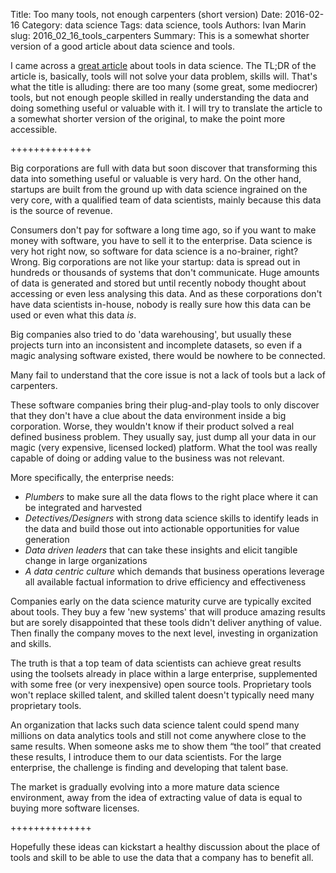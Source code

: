 Title: Too many tools, not enough carpenters (short version)
Date: 2016-02-16
Category: data science 
Tags: data science, tools
Authors: Ivan Marin
slug: 2016_02_16_tools_carpenters
Summary: This is a somewhat shorter version of a good article about data science and tools.

I came across a [great article](https://ckmadvisors.com/b/160212.html) about tools in data science. The TL;DR of the article is, basically, tools will not solve your data problem, skills will. That's what the title is alluding: there are too many (some great, some mediocrer) tools, but not enough people skilled in really understanding the data and doing something useful or valuable with it. I will try to translate the article to a somewhat shorter version of the original, to make the point more accessible.

++++++++++++++

Big corporations are full with data but soon discover that transforming this data into something useful or valuable is very hard. On the other hand, startups are built from the ground up with data science ingrained on the very core, with a qualified team of data scientists, mainly because this data is the source of revenue.

Consumers don't pay for software a long time ago, so if you want to make money with software, you have to sell it to the enterprise. Data science is very hot right now, so software for data science is a no-brainer, right? Wrong. Big corporations are not like your startup: data is spread out in hundreds or thousands of systems that don't communicate. Huge amounts of data is generated and stored but until recently nobody thought about accessing or even less analysing this data. And as these corporations don't have data scientists in-house, nobody is really sure how this data can be used or even what this data *is*.

Big companies also tried to do 'data warehousing', but usually these projects turn into an inconsistent and incomplete datasets, so even if a magic analysing software existed, there would be nowhere to be connected. 

Many fail to understand that the core issue is not a lack of tools but a lack of carpenters.

These software companies bring their plug-and-play tools to only discover that they don't have a clue about the data environment inside a big corporation. Worse, they wouldn't know if their product solved a real defined business problem. They usually say, just dump all your data in our magic (very expensive, licensed locked) platform. What the tool was really capable of doing or adding value to the business was not relevant. 

More specifically, the enterprise needs:

- *Plumbers* to make sure all the data flows to the right place where it can be integrated and harvested
- *Detectives/Designers* with strong data science skills to identify leads in the data and build those out into actionable opportunities for value generation
- *Data driven leaders* that can take these insights and elicit tangible change in large organizations
- *A data centric culture* which demands that business operations leverage all available factual information to drive efficiency and effectiveness

Companies early on the data science maturity curve are typically excited about tools. They buy a few 'new systems' that will produce amazing results but are sorely disappointed that these tools didn't deliver anything of value. Then finally the company moves to the next level, investing in organization and skills.

The truth is that a top team of data scientists can achieve great results using the toolsets already in place within a large enterprise, supplemented with some free (or very inexpensive) open source tools. Proprietary tools won't replace skilled talent, and skilled talent doesn't typically need many proprietary tools.

An organization that lacks such data science talent could spend many millions on data analytics tools and still not come anywhere close to the same results. When someone asks me to show them “the tool” that created these results, I introduce them to our data scientists. For the large enterprise, the challenge is finding and developing that talent base. 

The market is gradually evolving into a more mature data science environment, away from the idea of extracting value of data is equal to buying more software licenses.

++++++++++++++

Hopefully these ideas can kickstart a healthy discussion about the place of tools and skill to be able to use the data that a company has to benefit all.


